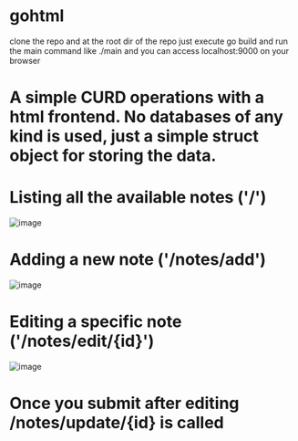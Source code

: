 # gohtml

clone the repo and at the root dir of the repo just execute go build and run the main command like ./main and you can access localhost:9000 on your browser

# A simple CURD operations with a html frontend. No databases of any kind is used, just a simple struct object for storing the data.


# Listing all the available notes ('/')

![image](https://user-images.githubusercontent.com/24230662/125178984-99ec9800-e207-11eb-8403-faff0f9b5a7e.png)


# Adding a new note ('/notes/add')


![image](https://user-images.githubusercontent.com/24230662/125178977-85a89b00-e207-11eb-9b30-58908235aa64.png)


# Editing a specific note ('/notes/edit/{id}')
![image](https://user-images.githubusercontent.com/24230662/125178992-a40e9680-e207-11eb-82fd-a854dbb12c7f.png)

# Once you submit after editing /notes/update/{id} is called
